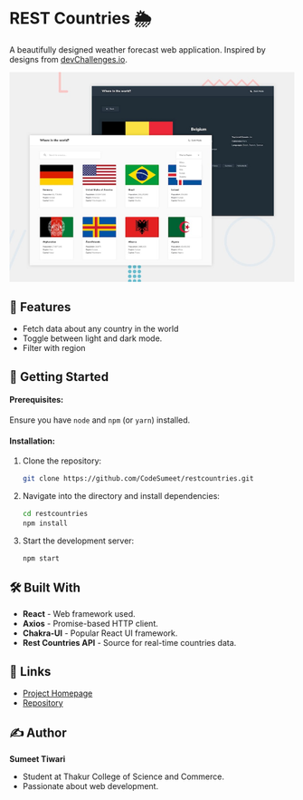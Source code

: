 # REST Countries 🌦️

A beautifully designed weather forecast web application. Inspired by designs from [devChallenges.io](https://devChallenges.io).

![SkyMoods Screenshot](./restcountries/public/desktop-preview.jpg)

## 🌟 Features

- Fetch data about any country in the world
- Toggle between light and dark mode.
- Filter with region

## 🚀 Getting Started

#### Prerequisites:

Ensure you have `node` and `npm` (or `yarn`) installed.

#### Installation:

1. Clone the repository:

   ```bash
   git clone https://github.com/CodeSumeet/restcountries.git
   ```

2. Navigate into the directory and install dependencies:

   ```bash
   cd restcountries
   npm install
   ```

3. Start the development server:
   ```bash
   npm start
   ```

## 🛠 Built With

- **React** - Web framework used.
- **Axios** - Promise-based HTTP client.
- **Chakra-UI** - Popular React UI framework.
- **Rest Countries API** - Source for real-time countries data.

## 🔗 Links

- [Project Homepage](https://restcountries-mu.vercel.app)
- [Repository](https://github.com/CodeSumeet/REST-Countries)

## ✍️ Author

**Sumeet Tiwari**

- Student at Thakur College of Science and Commerce.
- Passionate about web development.
